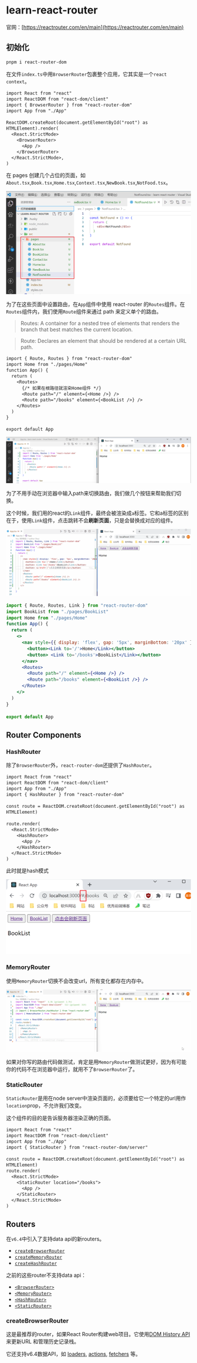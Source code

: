 # learn-react-router

官网：[https://reactrouter.com/en/main](https://reactrouter.com/en/main)

## 初始化

```bash
pnpm i react-router-dom
```

在文件`index.ts`中用`BrowserRouter`包裹整个应用，它其实是一个`react context`。

```tsx
import React from "react"
import ReactDOM from "react-dom/client"
import { BrowserRouter } from "react-router-dom"
import App from "./App"

ReactDOM.createRoot(document.getElementById("root") as HTMLElement).render(
  <React.StrictMode>
    <BrowserRouter>
      <App />
    </BrowserRouter>
  </React.StrictMode>,
)
```

在 pages 创建几个占位的页面，如`About.tsx`,`Book.tsx`,`Home.tsx`,`Context.tsx`,`NewBook.tsx`,`NotFood.tsx`。

<img src="https://raw.githubusercontent.com/liujiaqi222/warehouse/main/20221129234217.png" style="zoom:50%;" />

为了在这些页面中设置路由，在`App`组件中使用 react-router 的`Routes`组件。在`Routes`组件内，我们使用`Route`组件来通过 path 来定义单个的路由。

> Routes: A container for a nested tree of elements that renders the branch that best matches the current location.

> Route: Declares an element that should be rendered at a certain URL path.

```tsx
import { Route, Routes } from "react-router-dom"
import Home from "./pages/Home"
function App() {
  return (
    <Routes>
      {/* 如果在根路径就渲染Home组件 */}
      <Route path="/" element={<Home />} />
      <Route path="/books" element={<BookList />} />
    </Routes>
  )
}

export default App
```

![image-20221129235413058](https://raw.githubusercontent.com/liujiaqi222/warehouse/main/image-20221129235413058.png)

为了不用手动在浏览器中输入path来切换路由，我们做几个按钮来帮助我们切换。

这个时候，我们用的react的`Link`组件，最终会被渲染成`a`标签。它和a标签的区别在于，使用`Link`组件，点击跳转不会**刷新页面**，只是会替换成对应的组件。

![动画](https://raw.githubusercontent.com/liujiaqi222/warehouse/main/%E5%8A%A8%E7%94%BB.gif)

```jsx
import { Route, Routes, Link } from "react-router-dom"
import BookList from "./pages/BookList"
import Home from "./pages/Home"
function App() {
  return (
    <>
      <nav style={{ display: 'flex', gap: '5px', marginBottom: '20px' }}>
        <button><Link to='/'>Home</Link></button>
        <button> <Link to='/books'>BookList</Link></button>
      </nav>
      <Routes>
        <Route path="/" element={<Home />} />
        <Route path="/books" element={<BookList />} />
      </Routes>
    </>
  )
}

export default App
```

## Router Components

### HashRouter

除了`BrowserRouter`外，`react-router-dom`还提供了`HashRouter`。

```tsx
import React from "react"
import ReactDOM from "react-dom/client"
import App from "./App"
import { HashRouter } from "react-router-dom"

const route = ReactDOM.createRoot(document.getElementById("root") as HTMLElement)

route.render(
  <React.StrictMode>
    <HashRouter>
      <App />
    </HashRouter>
  </React.StrictMode>
)
```

此时就是hash模式

![image-20221203191909286](https://raw.githubusercontent.com/liujiaqi222/warehouse/main/image-20221203191909286.png)

### MemoryRouter

使用`MemoryRouter`切换不会改变url，所有变化都存在内存中。

![动画4141](https://raw.githubusercontent.com/liujiaqi222/warehouse/main/%E5%8A%A8%E7%94%BB4141.gif)

如果对你写的路由代码做测试，肯定是用`MemoryRouter`做测试更好，因为有可能你的代码不在浏览器中运行，就用不了`BrowserRouter`了。

### StaticRouter

`StaticRouter`是用在node server中渲染页面的，必须要给它一个特定的url用作`location`prop，不允许我们改变。

这个组件的目的是告诉服务器渲染正确的页面。

```tsx
import React from "react"
import ReactDOM from "react-dom/client"
import App from "./App"
import { StaticRouter } from "react-router-dom/server"

const route = ReactDOM.createRoot(document.getElementById("root") as HTMLElement)
route.render(
  <React.StrictMode>
    <StaticRouter location="/books">
      <App />
    </StaticRouter>
  </React.StrictMode>
)
```

## Routers

在`v6.4`中引入了支持data api的新routers。

- [`createBrowserRouter`](https://reactrouter.com/en/main/routers/create-browser-router)
- [`createMemoryRouter`](https://reactrouter.com/en/main/routers/create-memory-router)
- [`createHashRouter`](https://reactrouter.com/en/main/routers/create-hash-router)

之前的这些router不支持data api：

- [`<BrowserRouter>`](https://reactrouter.com/en/main/router-components/browser-router)
- [`<MemoryRouter>`](https://reactrouter.com/en/main/router-components/memory-router)
- [`<HashRouter>`](https://reactrouter.com/en/main/router-components/hash-router)
- [`<StaticRouter>`](https://reactrouter.com/en/main/router-components/static-router)

### createBrowserRouter

这是最推荐的router，如果React Router构建web项目。它使用[DOM History API](https://developer.mozilla.org/en-US/docs/Web/API/History)来更新URL 和管理历史记录栈。

它还支持v6.4数据API，如 [loaders](https://reactrouter.com/en/main/route/loader), [actions](https://reactrouter.com/en/main/route/action), [fetchers](https://reactrouter.com/en/main/hooks/use-fetcher) 等。

